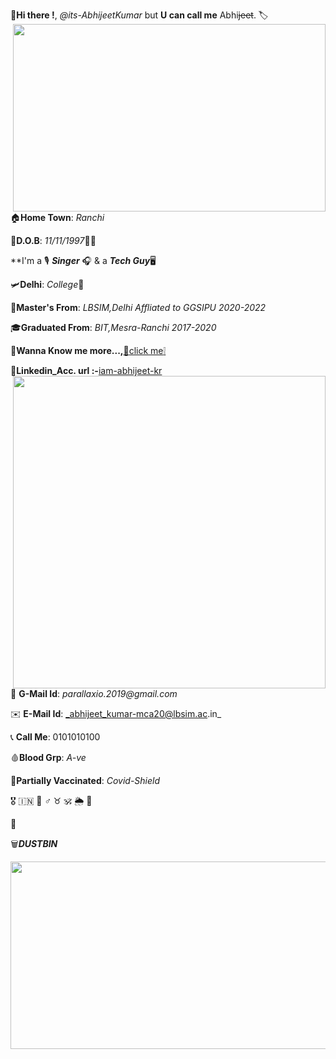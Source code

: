 :pushpin:**Hi there !**, *@its-AbhijeetKumar* but **U can call me** Abhi~~jeet~~.
:label:<img align="right" width="500" height="300" src="https://user-images.githubusercontent.com/79626965/133147001-933168fe-f730-4e07-90db-119b2fec6537.gif">

:house:**Home Town**: _Ranchi_

:date:**D.O.B**: *11/11/1997*:tada::confetti_ball:

**I'm a :studio_microphone: **_Singer_** :headphones: & a **_Tech Guy_**:desktop_computer:

:small_airplane:**Delhi**: _College_:school:

:school_satchel:**Master's From**: _LBSIM,Delhi Affliated to GGSIPU 2020-2022_

:mortar_board:**Graduated From**: _BIT,Mesra-Ranchi 2017-2020_

:file_folder:**Wanna Know me more...,**[:paperclip:click me:grey_exclamation:](https://github.com/its-AbhijeetKumar/its-AbhijeetKumar/files/7156469/Resume_Olivee1.pdf)

:briefcase:**Linkedin_Acc. url :-**[iam-abhijeet-kr](www.linkedin.com/in/iam-abhijeet-kr)<img align="right" width="500" height="500" src="https://user-images.githubusercontent.com/79626965/133146439-79880554-e5f4-4f36-a307-a39cf8969ec5.gif">

:e-mail: **G-Mail Id**: _parallaxio.2019@gmail.com_

:envelope: **E-Mail Id**: _abhijeet_kumar-mca20@lbsim.ac.in_

:telephone_receiver: **Call Me**: 0101010100

:drop_of_blood:**Blood Grp**: *A-ve*

:syringe:**Partially Vaccinated**: *Covid-Shield*

:medal_military:     :india:     :low_brightness:     :male_sign:     :taurus:     :om:     :sun_behind_rain_cloud:     :link:

:battery:

:wastebasket:**_DUSTBIN_**
<p align="center">
 <img width="800" height="300" src="https://user-images.githubusercontent.com/79626965/133148548-0d7a7211-0ed4-4fe8-95a0-908960e9aa95.gif"> 
</p>
